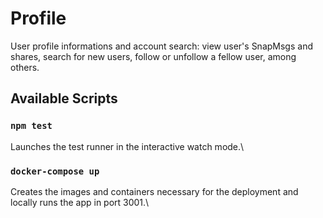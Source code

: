 # Profile
User profile informations and account search: view user's SnapMsgs and shares, search for new users, follow or unfollow a fellow user, among others.

## Available Scripts

### `npm test`

Launches the test runner in the interactive watch mode.\

### `docker-compose up`

Creates the images and containers necessary for the deployment and locally runs the app in port 3001.\
